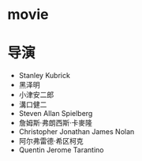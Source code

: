 # movie

# 导演

* Stanley Kubrick
* 黑泽明
* 小津安二郎
* 溝口健二
* Steven Allan Spielberg
* 詹姆斯·弗朗西斯·卡麥隆
* Christopher Jonathan James Nolan
* 阿尔弗雷德·希区柯克
* Quentin Jerome Tarantino
